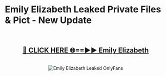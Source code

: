 # Emily Elizabeth Leaked Private Files & Pict - New Update
<br>
<div align="center">
<h2><a href="https://mediafilles.blogspot.com/?title=Emily_Elizabeth" rel="nofollow">🔴 CLICK HERE 🌐==►► Emily Elizabeth</a></h2>
<br>
<a href="https://mediafilles.blogspot.com/?title=Emily_Elizabeth" rel="nofollow" data-target="animated-image.originalLink"><img src="https://i.ibb.co.com/WyWwxjT/player-gif2.gif" alt="Emily Elizabeth Leaked OnlyFans" style="max-width: 100%; display: inline-block;" data-target="animated-image.originalImage"></a>
</div>
<br>